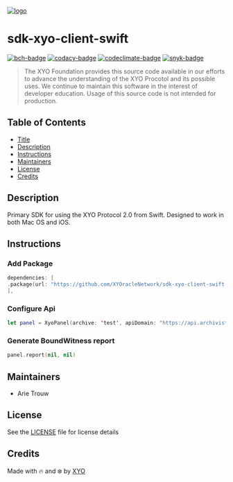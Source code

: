 [![logo][]](https://xyo.network)

# sdk-xyo-client-swift

[![bch-badge][]][bch-link]
[![codacy-badge][]][codacy-link]
[![codeclimate-badge][]][codeclimate-link]
[![snyk-badge][]][snyk-link]

> The XYO Foundation provides this source code available in our efforts to advance the understanding of the XYO Procotol and its possible uses. We continue to maintain this software in the interest of developer education. Usage of this source code is not intended for production.

## Table of Contents

-   [Title](#sdk-xyo-client-swift)
-   [Description](#description)
-   [Instructions](#instructions)
-   [Maintainers](#maintainers)
-   [License](#license)
-   [Credits](#credits)

## Description

Primary SDK for using the XYO Protocol 2.0 from Swift.  Designed to work in both Mac OS and iOS.

## Instructions

### Add Package
```swift
dependencies: [
.package(url: "https://github.com/XYOracleNetwork/sdk-xyo-client-swift.git", .upToNextMajor(from: "2.0.3")),
],
```

### Configure Api
```swift
let panel = XyoPanel(archive: 'test', apiDomain: "https://api.archivist.xyo.network", witnesses: [XyoSystemInfoWitness()])
```

### Generate BoundWitness report
```swift
panel.report(nil, nil)
```

## Maintainers

-   Arie Trouw

## License

See the [LICENSE](LICENSE) file for license details

## Credits

Made with 🔥 and ❄️ by [XYO](https://xyo.network)

[logo]: https://cdn.xy.company/img/brand/XYO_full_colored.png

[main-build-link]: https://github.com/XYOracleNetwork/sdk-xyo-client-swift/actions/workflows/build-main.yml

[bch-badge]: https://bettercodehub.com/edge/badge/XYOracleNetwork/sdk-xyo-client-swift
[bch-link]: https://bettercodehub.com/results/XYOracleNetwork/sdk-xyo-client-swift

[codacy-badge]: https://app.codacy.com/project/badge/Grade/c0ba3913b706492f99077eb5e6b4760c
[codacy-link]: https://www.codacy.com/gh/XYOracleNetwork/sdk-xyo-client-swift/dashboard?utm_source=github.com&utm_medium=referral&utm_content=XYOracleNetwork/sdk-xyo-client-swift&utm_campaign=Badge_Grade

[codeclimate-badge]: https://api.codeclimate.com/v1/badges/d051b36c73cd52e4030a/maintainability
[codeclimate-link]: https://codeclimate.com/github/XYOracleNetwork/sdk-xyo-client-swift/maintainability

[snyk-badge]: https://snyk.io/test/github/XYOracleNetwork/sdk-xyo-client-swift/badge.svg
[snyk-link]: https://snyk.io/test/github/XYOracleNetwork/sdk-xyo-client-swift
